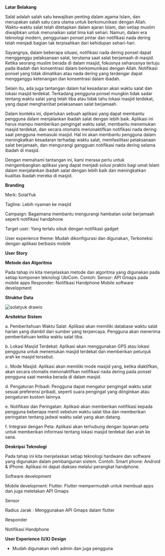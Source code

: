 **Latar Belakang**

Salat adalah salah satu kewajiban penting dalam agama Islam, dan merupakan salah satu cara utama untuk berkomunikasi dengan Allah. Waktu-waktu salat telah ditetapkan dalam ajaran Islam, dan setiap muslim diwajibkan untuk menunaikan salat lima kali sehari. Namun, dalam era teknologi modern, penggunaan ponsel pintar dan notifikasi nada dering telah menjadi bagian tak terpisahkan dari kehidupan sehari-hari.

Sayangnya, dalam beberapa situasi, notifikasi nada dering ponsel dapat mengganggu pelaksanaan salat, terutama saat salat berjamaah di masjid. Ketika seorang muslim berada di dalam masjid, fokusnya seharusnya tertuju pada ibadah dan konsentrasi dalam berkomunikasi dengan Allah. Notifikasi ponsel yang tidak dimatikan atau nada dering yang terdengar dapat mengganggu ketenangan dan konsentrasi dalam ibadah.

Selain itu, ada juga tantangan dalam hal kesadaran akan waktu salat dan lokasi masjid terdekat. Terkadang pengguna ponsel mungkin tidak sadar tentang waktu salat yang telah tiba atau tidak tahu lokasi masjid terdekat, yang dapat menghambat pelaksanaan salat berjamaah.

Dalam konteks ini, diperlukan sebuah aplikasi yang dapat membantu pengguna dalam menjalankan ibadah salat dengan lebih baik. Aplikasi ini harus mampu memberikan pengingat waktu salat, membantu menemukan masjid terdekat, dan secara otomatis menonaktifkan notifikasi nada dering saat pengguna memasuki masjid. Hal ini akan membantu pengguna dalam meningkatkan kesadaran terhadap waktu salat, memfasilitasi pelaksanaan salat berjamaah, dan mengurangi gangguan notifikasi nada dering selama ibadah di masjid.

Dengan memahami tantangan ini, kami merasa perlu untuk mengembangkan aplikasi yang dapat menjadi solusi praktis bagi umat Islam dalam menjalankan ibadah salat dengan lebih baik dan meningkatkan kualitas ibadah mereka di masjid.
  
**Branding**

Merk: SolatYuk

Tagline: Lebih nyaman ke masjid 

Campaign: Bagaimana membantu mengurangi hambatan solat berjamaah seperti notifikasi handphone 

Target user: Yang terlalu sibuk dengan notifikasi gadget

User experience theme: Mudah dikonfigurasi dan digunakan,
Terkoneksi dengan aplikasi berbasis mobile

**User Story**

**Metode dan Algoritma**

Pada tahap ini kita menjelaskan metode dan algoritma yang digunakan pada setiap komponen teknologi UbiCom. Contoh:
Sensor:
API Gmaps pada mobile apps
Responder:
Notifikasi Handphone
Mobile software development

**Struktur Data**

![solatyuk drawio](https://github.com/BillyYudha/UTS-UBICOM/assets/113665144/98a673f1-4af1-425e-82e2-3cad8e1d56bf)

**Arsitektur Sistem**

a.	Pemberitahuan Waktu Salat: Aplikasi akan memiliki database waktu salat harian yang diambil dari sumber yang terpercaya. Pengguna akan menerima pemberitahuan ketika waktu salat tiba.

b.	Lokasi Masjid Terdekat: Aplikasi akan menggunakan GPS atau lokasi pengguna untuk menemukan masjid terdekat dan memberikan petunjuk arah ke masjid tersebut.

c.	Mode Masjid: Aplikasi akan memiliki mode masjid yang, ketika diaktifkan, akan secara otomatis menonaktifkan notifikasi nada dering pada ponsel pengguna saat mereka berada di dalam masjid. 

d.	Pengaturan Pribadi: Pengguna dapat mengatur pengingat waktu salat sesuai preferensi pribadi, seperti suara pengingat yang diinginkan atau pengaturan kustom lainnya. 

e.	Notifikasi dan Peringatan: Aplikasi akan memberikan notifikasi kepada pengguna beberapa menit sebelum waktu salat tiba dan memberikan peringatan tentang jadwal waktu salat yang akan datang.

f.	Integrasi dengan Peta: Aplikasi akan terhubung dengan layanan peta untuk memberikan informasi tentang lokasi masjid terdekat dan arah ke sana.

**Deskripsi Teknologi**

Pada tahap ini kita menjelaskan setiap teknologi hardware dan software yang digunakan dalam pembangunan sistem. Contoh:
Smart phone: Android & iPhone. Aplikasi ini dapat diakses melalui perangkat handphone.

Software development

Mobile development: Flutter. Flutter mempermudah untuk membuat apps dan juga meletakan API Gmaps

Sensor

Radius Jarak : Menggunakan API Gmaps dalam flutter

Responder 

Notifikasi Handphone

**User Experience (UX) Design**

- Mudah digunakan oleh admin dan juga pengguna
